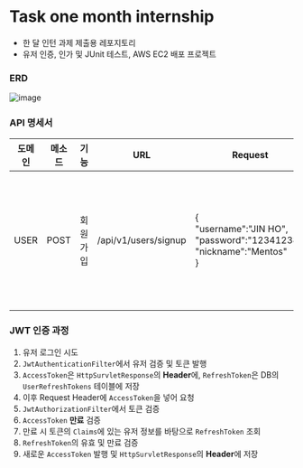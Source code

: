 ﻿# Task one month internship
- 한 달 인턴 과제 제출용 레포지토리
- 유저 인증, 인가 및 JUnit 테스트, AWS EC2 배포 프로젝트

### ERD

![image](https://github.com/user-attachments/assets/49a56d22-a021-4369-8261-b3c6296a8f5d)

### API 명세서

|도메인|메소드|기능|URL|Request|Response|Request header|
|---|---|---|---|---|---|---|
|USER|POST|회원가입|/api/v1/users/signup|{<br>"username":"JIN HO",<br>"password":"12341234",<br>"nickname":"Mentos"<br>}|{<br>"username": "JIN HO",<br>"nickname": "Mentos",<br>"authorities": [<br>{<br>"authorityName": "ROLE_USER"<br>}<br>]<br>}|

### JWT 인증 과정

1. 유저 로그인 시도
2. ```JwtAuthenticationFilter```에서 유저 검증 및 토큰 발행
3. ```AccessToken```은 ```HttpSurvletResponse```의 **Header**에, ```RefreshToken```은 DB의 ```UserRefreshTokens``` 테이블에 저장
4. 이후 Request Header에 ```AccessToken```을 넣어 요청
5. ```JwtAuthorizationFilter```에서 토큰 검증
6. ```AccessToken``` **만료** 검증
7. 만료 시 토큰의 ```Claims```에 있는 유저 정보를 바탕으로 ```RefreshToken``` 조회
8. ```RefreshToken```의 유효 및 만료 검증
9. 새로운 ```AccessToken``` 발행 및 ```HttpSurvletResponse```의 **Header**에 저장
